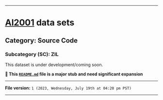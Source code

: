 
***

# [AI2001](https://github.com/seanpm2001/AI2001/) data sets

## Category: Source Code

### Subcategory (SC): ZIL

This dataset is under development/coming soon.

**🌱️ This [`README.md`](/README.md) file is a major stub and need significant expansion**

***

**File version:** `1 (2023, Wednesday, July 19th at 04:20 pm PST)`

***
